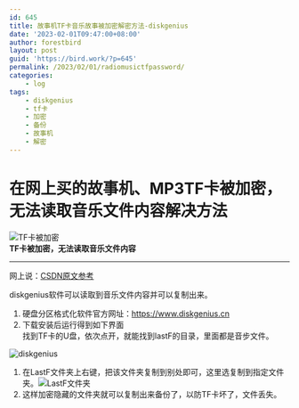 ```yaml
---
id: 645
title: 故事机TF卡音乐故事被加密解密方法-diskgenius
date: '2023-02-01T09:47:00+08:00'
author: forestbird
layout: post
guid: 'https://bird.work/?p=645'
permalink: /2023/02/01/radiomusictfpassword/
categories:
    - log
tags:
    - diskgenius
    - tf卡
    - 加密
    - 备份
    - 故事机
    - 解密
---
```


# 在网上买的故事机、MP3TF卡被加密，无法读取音乐文件内容解决方法

![TF卡被加密](https://bird.work/usr/uploads/2023/02/243773064.png "TF卡被加密")  
**TF卡被加密，无法读取音乐文件内容**

---

网上说：[CSDN原文参考](https://blog.csdn.net/weixin_39757626/article/details/113322275)

diskgenius软件可以读取到音乐文件内容并可以复制出来。

1. 硬盘分区格式化软件官方网址：<https://www.diskgenius.cn>
2. 下载安装后运行得到如下界面  
    找到TF卡的U盘，依次点开，就能找到lastF的目录，里面都是音步文件。

![diskgenius](https://bird.work/usr/uploads/2023/02/344776858.png "diskgenius")

1. 在LastF文件夹上右键，把该文件夹复制到别处即可，这里选复制到指定文件夹。![LastF文件夹](https://bird.work/usr/uploads/2023/02/1790947265.png "LastF文件夹")
2. 这样加密隐藏的文件夹就可以复制出来备份了，以防TF卡坏了，文件丢失。